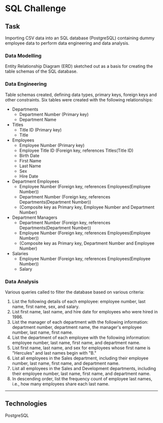 # SQL Challenge

## Task

Importing CSV data into an SQL database (PostgreSQL) containing dummy employee data to perform data engineering and data analysis. 

### Data Modelling
Entity Relationship Diagram (ERD) sketched out as a basis for creating the table schemas of the SQL database.

### Data Engineering 
Table schemas created, defining data types, primary keys, foreign keys and other constraints.
Six tables were created with the following relationships:

* Departments
  * Department Number (Primary key)
  * Department Name
* Titles
  * Title ID (Primary key)
  * Title 
* Employees
  * Employee Number (Primary key)
  * Employee Title ID (Foreign key, references Titles(Title ID)
  * Birth Date
  * First Name
  * Last Name
  * Sex
  * Hire Date
* Department Employees
  * Employee Number (Foreign key, references Employees(Employee Number))
  * Department Number (Foreign key, references Departments(Department Number))
  * (Composite key as Primary key, Employee Number and Department Number)
* Department Managers
  * Department Number (Foreign key, references Departments(Department Number))
  * Employee Number (Foreign key, references Employees(Employee Number))
  * (Composite key as Primary key, Department Number and Employee Number)
* Salaries
  * Employee Number (Foreign key, references Employees(Employee Number))
  * Salary

### Data Analysis
Various queries called to filter the database based on various criteria:
1. List the following details of each employee: employee number, last name, first name, sex, and salary.
2. List first name, last name, and hire date for employees who were hired in 1986.
3. List the manager of each department with the following information: department number, department name, the manager's employee number, last name, first name.
4. List the department of each employee with the following information: employee number, last name, first name, and department name.
5. List first name, last name, and sex for employees whose first name is "Hercules" and last names begin with "B."
6. List all employees in the Sales department, including their employee number, last name, first name, and department name.
7. List all employees in the Sales and Development departments, including their employee number, last name, first name, and department name.
8. In descending order, list the frequency count of employee last names, i.e., how many employees share each last name.

--- 

## Technologies

PostgreSQL